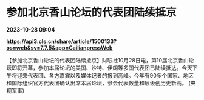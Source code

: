 # 参加北京香山论坛的代表团陆续抵京

**2023-10-28 09:04**

**https://api3.cls.cn/share/article/1500133?os=web&sv=7.7.5&app=CailianpressWeb**

【参加北京香山论坛的代表团陆续抵京】财联社10月28日电，第10届北京香山论坛即将开幕，参加本届论坛的美国、沙特、伊朗等多国代表团已陆续抵达。今天下午将迎来代表团、各方嘉宾以及媒体记者的报到高峰。今年有90多个国家、地区和国际组织官方代表团确认出席本届论坛，参会代表数量和层级创历史新高。 (央视军事)